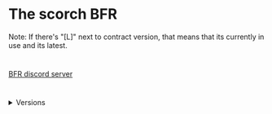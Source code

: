 # The scorch BFR
Note: If there's "[L]" next to contract version, that means that its currently in use and its latest.

#

[BFR discord server](https://discord.gg/Cw5XkfZeyA)

#

<details>
  <summary>Versions</summary>
 <a href="https://raw.githubusercontent.com/matej118111/AmogusMan-sContracts/main/BRF-Contracts-PDF/V0.1.pdf">V.0.1 [L]<a>

<!-- https://discord.gg/Cw5XkfZeyA -->
